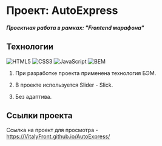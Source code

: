# Проект: AutoExpress
##### Проектная работа в рамках: "Frontend марафона"

## Технологии
![HTML5](https://img.shields.io/badge/-HTML5-e34f26?logo=html5&logoColor=white)
![CSS3](https://img.shields.io/badge/-CSS3-1572b6?logo=css3&logoColor=white)
![JavaScript](https://img.shields.io/badge/-JavaScript-f7df1e?logo=javaScript&logoColor=black)
![BEM](https://img.shields.io/badge/-BEM-yellowgreen)

1. При разработке проекта применена технология БЭМ.

2. В проекте используется Slider - Slick.

3. Без адаптива. 

## Ссылки проекта
Ссылка на проект для просмотра - https://VitalyFront.github.io/AutoExpress/
